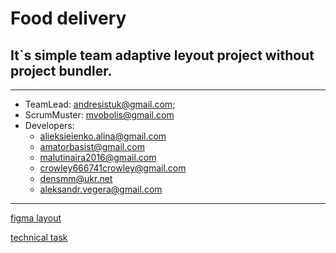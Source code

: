 # Food delivery

## It`s simple team adaptive leyout project without project bundler.

---

* TeamLead: andresistuk@gmail.com;
* ScrumMuster: mvobolis@gmail.com
* Developers:
    * alieksieienko.alina@gmail.com
    * amatorbasist@gmail.com
    * malutinaira2016@gmail.com
    * crowley666741crowley@gmail.com
    * densmm@ukr.net
    * aleksandr.vegera@gmail.com


---

[figma layout](https://www.figma.com/file/utiHvBtEHmD5ztYeL5V95X/food-delivery-service-(GoIT)-(Copy))

[technical task](https://docs.google.com/document/d/1FT7tdAnPSgtUrGDjcQZ5VjMn6CXg6Szi7lO6I2VNyGM/edit)
